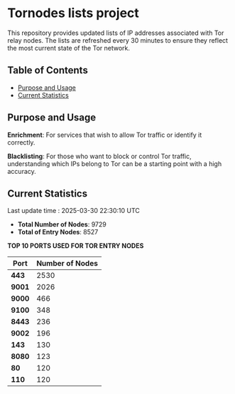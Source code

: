 # Tornodes lists project

This repository provides updated lists of IP addresses associated with Tor relay nodes. The lists are refreshed every 30 minutes to ensure they reflect the most current state of the Tor network.

## Table of Contents

- [Purpose and Usage](#purpose-and-usage)
- [Current Statistics](#current-statistics)


## Purpose and Usage

**Enrichment**: For services that wish to allow Tor traffic or identify it correctly.

**Blacklisting**: For those who want to block or control Tor traffic, understanding which IPs belong to Tor can be a starting point with a high accuracy.

## Current Statistics

Last update time : 2025-03-30 22:30:10 UTC

- **Total Number of Nodes**: 9729
- **Total of Entry Nodes**: 8527

**TOP 10 PORTS USED FOR TOR ENTRY NODES**

| **Port** | **Number of Nodes** |
|------|-----------------|
| **443**   | 2530  |
| **9001**   | 2026  |
| **9000**   | 466  |
| **9100**   | 348  |
| **8443**   | 236  |
| **9002**   | 196  |
| **143**   | 130  |
| **8080**   | 123  |
| **80**   | 120  |
| **110**   | 120  |

